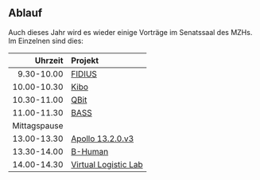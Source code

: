 ## Ablauf

Auch dieses Jahr wird es wieder einige Vorträge im Senatssaal des MZHs. Im Einzelnen sind dies:

| Uhrzeit     | Projekt |
|------------:|:--------|
|  9.30-10.00 | [FIDIUS](fidius.html) |
| 10.00-10.30 | [Kibo](kibo.html) |
| 10.30-11.00 | [QBit](qbit.html) |
| 11.00-11.30 | [BASS](bass.html) |
| Mittagspause | |
| 13.00-13.30 | [Apollo 13.2.0.v3](apollo13.html) |
| 13.30-14.00 | [B-Human](b-human.html) |
| 14.00-14.30 | [Virtual Logistic Lab](virtual-logistic-lab.html) |
